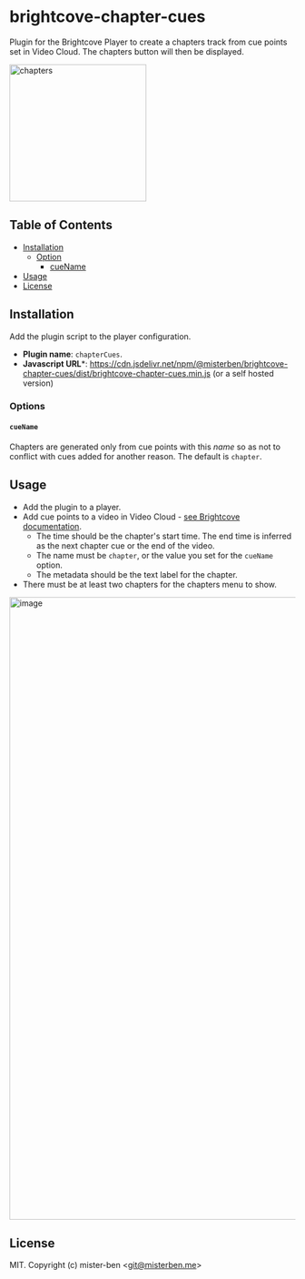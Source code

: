 # brightcove-chapter-cues

Plugin for the Brightcove Player to create a chapters track from cue points set in Video Cloud. The chapters button will then be displayed.

<img width="241" alt="chapters" src="https://user-images.githubusercontent.com/1676039/171051272-286974de-a024-482d-b503-00f50aa01db1.png">


## Table of Contents

<!-- START doctoc generated TOC please keep comment here to allow auto update -->
<!-- DON'T EDIT THIS SECTION, INSTEAD RE-RUN doctoc TO UPDATE -->

- [Installation](#installation)
  - [Option](#option)
    - [cueName](#cuename)
- [Usage](#usage)
- [License](#license)

<!-- END doctoc generated TOC please keep comment here to allow auto update -->
## Installation

Add the plugin script to the player configuration.

* **Plugin name**: `chapterCues`.
* **Javascript URL***: https://cdn.jsdelivr.net/npm/@misterben/brightcove-chapter-cues/dist/brightcove-chapter-cues.min.js (or a self hosted version)

### Options

#### `cueName`

Chapters are generated only from cue points with this _name_ so as not to conflict with cues added for another reason.
The default is `chapter`.

## Usage

- Add the plugin to a player.
- Add cue points to a video in Video Cloud - [see Brightcove documentation](bc-add-cues).
  - The time should be the chapter's start time. The end time is inferred as the next chapter cue or the end of the video.
  - The name must be `chapter`, or the value you set for the `cueName` option.
  - The metadata should be the text label for the chapter.
- There must be at least two chapters for the chapters menu to show.

<img width="1095" alt="image" src="https://user-images.githubusercontent.com/1676039/129568176-a65bfc56-d55c-4bef-b1ae-4dbec43ddebd.png">

## License

MIT. Copyright (c) mister-ben &lt;git@misterben.me&gt;

[videojs]: http://videojs.com/
[bc-add-cues]: https://studio.support.brightcove.com/media/working-cue-points-media-module.html
